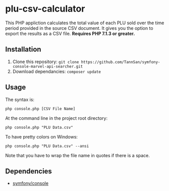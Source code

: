 # plu-csv-calculator
This PHP appliction calculates the total value of each PLU sold over the time period provided in the source CSV document.  It gives you the option to export the results as a CSV file.  **Requires PHP 7.1.3 or greater.**

## Installation
1. Clone this repository: `git clone https://github.com/TannSan/symfony-console-marvel-api-searcher.git`
2. Download dependancies: `composer update`

## Usage
The syntax is:
```
php console.php [CSV File Name]
```

At the command line in the project root directory:

```
php console.php "PLU Data.csv"
```

To have pretty colors on Windows:

```
php console.php "PLU Data.csv" --ansi
```
Note that you have to wrap the file name in quotes if there is a space.

## Dependencies
* [symfony/console](https://github.com/symfony/console)